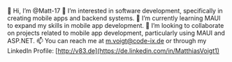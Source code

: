 👋 Hi, I’m @Matt-17
👀 I’m interested in software development, specifically in creating mobile apps and backend systems.
🌱 I’m currently learning MAUI to expand my skills in mobile app development.
💞️ I’m looking to collaborate on projects related to mobile app development, particularly using MAUI and ASP.NET.
📫 You can reach me at m.voigt@code-ix.de or through my LinkedIn Profile: [http://v83.de](https://de.linkedin.com/in/MatthiasVoigt1)
